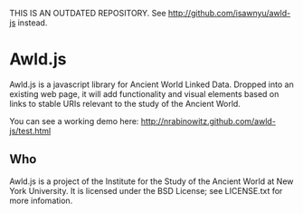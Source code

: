 THIS IS AN OUTDATED REPOSITORY. See http://github.com/isawnyu/awld-js instead.


Awld.js
=======

Awld.js is a javascript library for Ancient World Linked Data. Dropped into an existing web page, it will add functionality and visual elements based on links to stable URIs relevant to the study of the Ancient World.

You can see a working demo here: http://nrabinowitz.github.com/awld-js/test.html

Who
---

Awld.js is a project of the Institute for the Study of the Ancient World at New York University. It is licensed under the BSD License; see LICENSE.txt for more infomation.